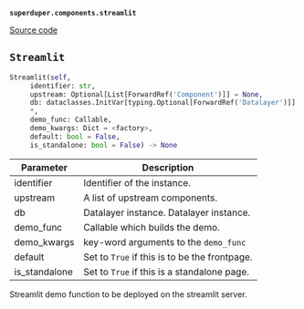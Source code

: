 **`superduper.components.streamlit`** 

[Source code](https://github.com/superduper-io/superduper/blob/main/superduper/components/streamlit.py)

## `Streamlit` 

```python
Streamlit(self,
     identifier: str,
     upstream: Optional[List[ForwardRef('Component')]] = None,
     db: dataclasses.InitVar[typing.Optional[ForwardRef('Datalayer')]] = None,
     *,
     demo_func: Callable,
     demo_kwargs: Dict = <factory>,
     default: bool = False,
     is_standalone: bool = False) -> None
```
| Parameter | Description |
|-----------|-------------|
| identifier | Identifier of the instance. |
| upstream | A list of upstream components. |
| db | Datalayer instance. Datalayer instance. |
| demo_func | Callable which builds the demo. |
| demo_kwargs | key-word arguments to the `demo_func` |
| default | Set to `True` if this is to be the frontpage. |
| is_standalone | Set to `True` if this is a standalone page. |

Streamlit demo function to be deployed on the streamlit server.


